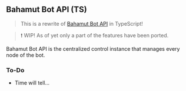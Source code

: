 ## Bahamut Bot API (TS)
> This is a rewrite of [Bahamut Bot API](https://github.com/TheExoduser/bahamut-api) in TypeScript!

> ❗ WIP! As of yet only a part of the features have been ported.

Bahamut Bot API is the centralized control instance that manages every node of the bot.

### To-Do
- Time will tell...